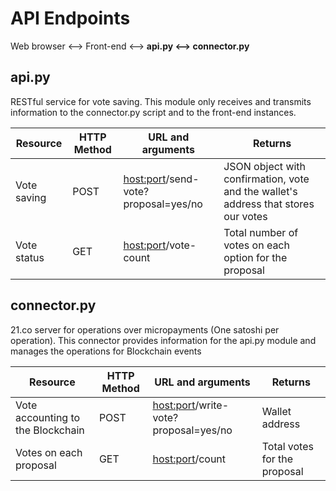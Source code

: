 # API Endpoints


Web browser <--> Front-end <--> **api.py <--> connector.py**

## api.py
RESTful service for vote saving. This module only receives and transmits
information to the connector.py script and to the front-end instances.

Resource | HTTP Method | URL and arguments | Returns
----|-----|----- |-----|
Vote saving | POST | <host:port>/send-vote?proposal=yes/no | JSON object with confirmation, vote and the wallet's address that stores our votes
Vote status | GET | <host:port>/vote-count | Total number of votes on each option for the proposal



## connector.py
21.co server for operations over micropayments (One satoshi per operation). This
connector provides information for the api.py module and manages the operations
for Blockchain events

Resource | HTTP Method | URL and arguments | Returns
----|-----|-----|-----|
Vote accounting to the Blockchain | POST |  <host:port>/write-vote?proposal=yes/no | Wallet address
Votes on each proposal | GET | <host:port>/count | Total votes for the proposal
